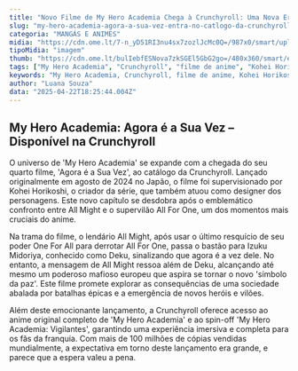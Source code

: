 ```yaml
---
title: "Novo Filme de My Hero Academia Chega à Crunchyroll: Uma Nova Era para Deku e Heróis"
slug: "my-hero-academia-agora-a-sua-vez-entra-no-catlogo-da-crunchyroll"
categoria: "MANGÁS E ANIMES"
midia: "https://cdn.ome.lt/7-n_yD51RI3nu4sx7zozlJcMc0Q=/987x0/smart/uploads/conteudo/fotos/mha_yrn_ARfLK8o.png"
tipoMidia: "imagem"
thumb: "https://cdn.ome.lt/bulIebfESNova7zkSGEl5GbG2go=/480x360/smart/extras/conteudos/mha_yrn.png"
tags: ["My Hero Academia", "Crunchyroll", "filme de anime", "Kohei Horikoshi", "Deku", "All Might", "anime", "série de anime"]
keywords: "My Hero Academia, Crunchyroll, filme de anime, Kohei Horikoshi, Deku, All Might, anime, série de anime"
author: "Luana Souza"
data: "2025-04-22T18:25:44.004Z"
---
```


## My Hero Academia: Agora é a Sua Vez – Disponível na Crunchyroll

O universo de 'My Hero Academia' se expande com a chegada do seu quarto filme, 'Agora é a Sua Vez', ao catálogo da Crunchyroll. Lançado originalmente em agosto de 2024 no Japão, o filme foi supervisionado por Kohei Horikoshi, o criador da série, que também atuou como designer dos personagens. Este novo capítulo se desdobra após o emblemático confronto entre All Might e o supervilão All For One, um dos momentos mais cruciais do anime.

Na trama do filme, o lendário All Might, após usar o último resquício de seu poder One For All para derrotar All For One, passa o bastão para Izuku Midoriya, conhecido como Deku, sinalizando que agora é a vez dele. No entanto, a mensagem de All Might ressoa além de Deku, alcançando até mesmo um poderoso mafioso europeu que aspira se tornar o novo 'símbolo da paz'. Este filme promete explorar as consequências de uma sociedade abalada por batalhas épicas e a emergência de novos heróis e vilões.

Além deste emocionante lançamento, a Crunchyroll oferece acesso ao anime original completo de 'My Hero Academia' e ao spin-off 'My Hero Academia: Vigilantes', garantindo uma experiência imersiva e completa para os fãs da franquia. Com mais de 100 milhões de cópias vendidas mundialmente, a expectativa em torno deste lançamento era grande, e parece que a espera valeu a pena.